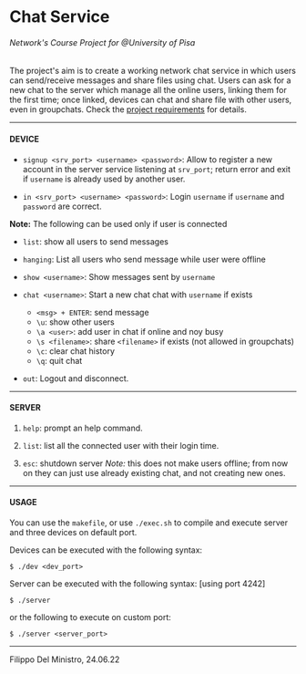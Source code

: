 # Chat Service
###### Network's Course Project for _@University of Pisa_
The project's aim is to create a working network chat service in which users can send/receive messages and share files using chat.
Users can ask for a new chat to the server which manage all the online users, linking them for the first time; once linked, devices can chat and share file with other users, even in groupchats.
Check the [project requirements](docs/chat_service.pdf) for details. 


---

#### DEVICE

* `signup <srv_port> <username> <password>`: Allow to register a new account in the server service listening at `srv_port`; return error and exit if `username` is already used by another user.


* `in <srv_port> <username> <password>`: Login `username` if `username` and `password` are correct.

**Note:** The following can be used only if user is connected

* `list`: show all users to send messages

* `hanging`: List all users who send message while user were offline

* `show <username>`: Show messages sent by `username`

* `chat <username>`: Start a new chat chat with `username` if exists
    * `<msg> + ENTER`: send message
    * `\u`: show other users
    * `\a <user>`: add user in chat if online and noy busy
    * `\s <filename>`: share `<filename>` if exists (not allowed in groupchats)
    * `\c`: clear chat history
    * `\q`: quit chat 

* `out`: Logout and disconnect.

---

#### SERVER

1. `help`: prompt an help command.

2. `list`: list all the connected user with their login time.

3. `esc`: shutdown server
_Note:_ this does not make users offline; from now on they can just use already existing chat, and not creating new ones.

---

#### USAGE
You can use the `makefile`, or use `./exec.sh` to compile and execute server and three devices on default port.

Devices can be executed with the following syntax:
```
$ ./dev <dev_port>
```

Server can be executed with the following syntax: [using port 4242]

```
$ ./server
```
or the following to execute on custom port:
```
$ ./server <server_port>
```
---
Filippo Del Ministro, 24.06.22